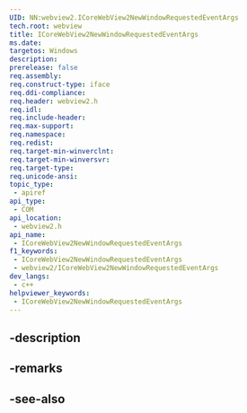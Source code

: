 ```yaml
---
UID: NN:webview2.ICoreWebView2NewWindowRequestedEventArgs
tech.root: webview
title: ICoreWebView2NewWindowRequestedEventArgs
ms.date: 
targetos: Windows
description: 
prerelease: false
req.assembly: 
req.construct-type: iface
req.ddi-compliance: 
req.header: webview2.h
req.idl: 
req.include-header: 
req.max-support: 
req.namespace: 
req.redist: 
req.target-min-winverclnt: 
req.target-min-winversvr: 
req.target-type: 
req.unicode-ansi: 
topic_type:
 - apiref
api_type:
 - COM
api_location:
 - webview2.h
api_name:
 - ICoreWebView2NewWindowRequestedEventArgs
f1_keywords:
 - ICoreWebView2NewWindowRequestedEventArgs
 - webview2/ICoreWebView2NewWindowRequestedEventArgs
dev_langs:
 - c++
helpviewer_keywords:
 - ICoreWebView2NewWindowRequestedEventArgs
---
```


## -description

## -remarks

## -see-also

